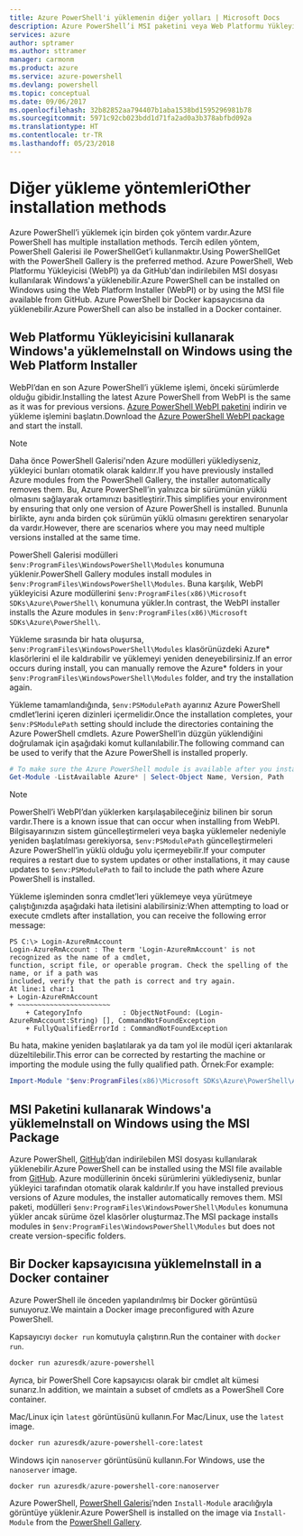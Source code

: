 ```yaml
---
title: Azure PowerShell'i yüklemenin diğer yolları | Microsoft Docs
description: Azure PowerShell’i MSI paketini veya Web Platformu Yükleyicisi’ni kullanarak yükleme.
services: azure
author: sptramer
ms.author: sttramer
manager: carmonm
ms.product: azure
ms.service: azure-powershell
ms.devlang: powershell
ms.topic: conceptual
ms.date: 09/06/2017
ms.openlocfilehash: 32b82852aa794407b1aba1538bd1595296981b78
ms.sourcegitcommit: 5971c92cb023bdd1d71fa2ad0a3b378abfbd092a
ms.translationtype: HT
ms.contentlocale: tr-TR
ms.lasthandoff: 05/23/2018
---
```

# <a name="other-installation-methods"></a><span data-ttu-id="22c14-103">Diğer yükleme yöntemleri</span><span class="sxs-lookup"><span data-stu-id="22c14-103">Other installation methods</span></span>

<span data-ttu-id="22c14-104">Azure PowerShell’i yüklemek için birden çok yöntem vardır.</span><span class="sxs-lookup"><span data-stu-id="22c14-104">Azure PowerShell has multiple installation methods.</span></span> <span data-ttu-id="22c14-105">Tercih edilen yöntem, PowerShell Galerisi ile PowerShellGet’i kullanmaktır.</span><span class="sxs-lookup"><span data-stu-id="22c14-105">Using PowerShellGet with the PowerShell Gallery is the preferred method.</span></span> <span data-ttu-id="22c14-106">Azure PowerShell, Web Platformu Yükleyicisi (WebPI) ya da GitHub'dan indirilebilen MSI dosyası kullanılarak Windows'a yüklenebilir.</span><span class="sxs-lookup"><span data-stu-id="22c14-106">Azure PowerShell can be installed on Windows using the Web Platform Installer (WebPI) or by using the MSI file available from GitHub.</span></span> <span data-ttu-id="22c14-107">Azure PowerShell bir Docker kapsayıcısına da yüklenebilir.</span><span class="sxs-lookup"><span data-stu-id="22c14-107">Azure PowerShell can also be installed in a Docker container.</span></span>

## <a name="install-on-windows-using-the-web-platform-installer"></a><span data-ttu-id="22c14-108">Web Platformu Yükleyicisini kullanarak Windows'a yükleme</span><span class="sxs-lookup"><span data-stu-id="22c14-108">Install on Windows using the Web Platform Installer</span></span>

<span data-ttu-id="22c14-109">WebPI’dan en son Azure PowerShell’i yükleme işlemi, önceki sürümlerde olduğu gibidir.</span><span class="sxs-lookup"><span data-stu-id="22c14-109">Installing the latest Azure PowerShell from WebPI is the same as it was for previous versions.</span></span>
<span data-ttu-id="22c14-110">[Azure PowerShell WebPI paketini](http://aka.ms/webpi-azps) indirin ve yükleme işlemini başlatın.</span><span class="sxs-lookup"><span data-stu-id="22c14-110">Download the [Azure PowerShell WebPI package](http://aka.ms/webpi-azps) and start the install.</span></span>

> [!NOTE]
> <span data-ttu-id="22c14-111">Daha önce PowerShell Galerisi'nden Azure modülleri yüklediyseniz, yükleyici bunları otomatik olarak kaldırır.</span><span class="sxs-lookup"><span data-stu-id="22c14-111">If you have previously installed Azure modules from the PowerShell Gallery, the installer automatically removes them.</span></span> <span data-ttu-id="22c14-112">Bu, Azure PowerShell’in yalnızca bir sürümünün yüklü olmasını sağlayarak ortamınızı basitleştirir.</span><span class="sxs-lookup"><span data-stu-id="22c14-112">This simplifies your environment by ensuring that only one version of Azure PowerShell is installed.</span></span> <span data-ttu-id="22c14-113">Bununla birlikte, aynı anda birden çok sürümün yüklü olmasını gerektiren senaryolar da vardır.</span><span class="sxs-lookup"><span data-stu-id="22c14-113">However, there are scenarios where you may need multiple versions installed at the same time.</span></span>
>
> <span data-ttu-id="22c14-114">PowerShell Galerisi modülleri `$env:ProgramFiles\WindowsPowerShell\Modules` konumuna yüklenir.</span><span class="sxs-lookup"><span data-stu-id="22c14-114">PowerShell Gallery modules install modules in `$env:ProgramFiles\WindowsPowerShell\Modules`.</span></span> <span data-ttu-id="22c14-115">Buna karşılık, WebPI yükleyicisi Azure modüllerini `$env:ProgramFiles(x86)\Microsoft SDKs\Azure\PowerShell\` konumuna yükler.</span><span class="sxs-lookup"><span data-stu-id="22c14-115">In contrast, the WebPI installer installs the Azure modules in `$env:ProgramFiles(x86)\Microsoft SDKs\Azure\PowerShell\`.</span></span>
>
> <span data-ttu-id="22c14-116">Yükleme sırasında bir hata oluşursa, `$env:ProgramFiles\WindowsPowerShell\Modules` klasörünüzdeki Azure\* klasörlerini el ile kaldırabilir ve yüklemeyi yeniden deneyebilirsiniz.</span><span class="sxs-lookup"><span data-stu-id="22c14-116">If an error occurs during install, you can manually remove the Azure\* folders in your `$env:ProgramFiles\WindowsPowerShell\Modules` folder, and try the installation again.</span></span>

<span data-ttu-id="22c14-117">Yükleme tamamlandığında, `$env:PSModulePath` ayarınız Azure PowerShell cmdlet’lerini içeren dizinleri içermelidir.</span><span class="sxs-lookup"><span data-stu-id="22c14-117">Once the installation completes, your `$env:PSModulePath` setting should include the directories containing the Azure PowerShell cmdlets.</span></span> <span data-ttu-id="22c14-118">Azure PowerShell’in düzgün yüklendiğini doğrulamak için aşağıdaki komut kullanılabilir.</span><span class="sxs-lookup"><span data-stu-id="22c14-118">The following command can be used to verify that the Azure PowerShell is installed properly.</span></span>

```powershell
# To make sure the Azure PowerShell module is available after you install
Get-Module -ListAvailable Azure* | Select-Object Name, Version, Path
```

> [!NOTE]
> <span data-ttu-id="22c14-119">PowerShell’i WebPI’dan yüklerken karşılaşabileceğiniz bilinen bir sorun vardır.</span><span class="sxs-lookup"><span data-stu-id="22c14-119">There is a known issue that can occur when installing from WebPI.</span></span> <span data-ttu-id="22c14-120">Bilgisayarınızın sistem güncelleştirmeleri veya başka yüklemeler nedeniyle yeniden başlatılması gerekiyorsa, `$env:PSModulePath` güncelleştirmeleri Azure PowerShell’in yüklü olduğu yolu içermeyebilir.</span><span class="sxs-lookup"><span data-stu-id="22c14-120">If your computer requires a restart due to system updates or other installations, it may cause updates to `$env:PSModulePath` to fail to include the path where Azure PowerShell is installed.</span></span>

<span data-ttu-id="22c14-121">Yükleme işleminden sonra cmdlet’leri yüklemeye veya yürütmeye çalıştığınızda aşağıdaki hata iletisini alabilirsiniz:</span><span class="sxs-lookup"><span data-stu-id="22c14-121">When attempting to load or execute cmdlets after installation, you can receive the following error message:</span></span>

```
PS C:\> Login-AzureRmAccount
Login-AzureRmAccount : The term 'Login-AzureRmAccount' is not recognized as the name of a cmdlet,
function, script file, or operable program. Check the spelling of the name, or if a path was
included, verify that the path is correct and try again.
At line:1 char:1
+ Login-AzureRmAccount
+ ~~~~~~~~~~~~~~~~~~~~~~~
    + CategoryInfo          : ObjectNotFound: (Login-AzureRmAccount:String) [], CommandNotFoundException
    + FullyQualifiedErrorId : CommandNotFoundException
```

<span data-ttu-id="22c14-122">Bu hata, makine yeniden başlatılarak ya da tam yol ile modül içeri aktarılarak düzeltilebilir.</span><span class="sxs-lookup"><span data-stu-id="22c14-122">This error can be corrected by restarting the machine or importing the module using the fully qualified path.</span></span> <span data-ttu-id="22c14-123">Örnek:</span><span class="sxs-lookup"><span data-stu-id="22c14-123">For example:</span></span>

```powershell
Import-Module "$env:ProgramFiles(x86)\Microsoft SDKs\Azure\PowerShell\AzureRM.psd1"
```

## <a name="install-on-windows-using-the-msi-package"></a><span data-ttu-id="22c14-124">MSI Paketini kullanarak Windows'a yükleme</span><span class="sxs-lookup"><span data-stu-id="22c14-124">Install on Windows using the MSI Package</span></span>

<span data-ttu-id="22c14-125">Azure PowerShell, [GitHub](https://github.com/Azure/azure-powershell/releases/latest)’dan indirilebilen MSI dosyası kullanılarak yüklenebilir.</span><span class="sxs-lookup"><span data-stu-id="22c14-125">Azure PowerShell can be installed using the MSI file available from [GitHub](https://github.com/Azure/azure-powershell/releases/latest).</span></span> <span data-ttu-id="22c14-126">Azure modüllerinin önceki sürümlerini yüklediyseniz, bunlar yükleyici tarafından otomatik olarak kaldırılır.</span><span class="sxs-lookup"><span data-stu-id="22c14-126">If you have installed previous versions of Azure modules, the installer automatically removes them.</span></span> <span data-ttu-id="22c14-127">MSI paketi, modülleri `$env:ProgramFiles\WindowsPowerShell\Modules` konumuna yükler ancak sürüme özel klasörler oluşturmaz.</span><span class="sxs-lookup"><span data-stu-id="22c14-127">The MSI package installs modules in `$env:ProgramFiles\WindowsPowerShell\Modules` but does not create version-specific folders.</span></span>

## <a name="install-in-a-docker-container"></a><span data-ttu-id="22c14-128">Bir Docker kapsayıcısına yükleme</span><span class="sxs-lookup"><span data-stu-id="22c14-128">Install in a Docker container</span></span>

<span data-ttu-id="22c14-129">Azure PowerShell ile önceden yapılandırılmış bir Docker görüntüsü sunuyoruz.</span><span class="sxs-lookup"><span data-stu-id="22c14-129">We maintain a Docker image preconfigured with Azure PowerShell.</span></span>

<span data-ttu-id="22c14-130">Kapsayıcıyı `docker run` komutuyla çalıştırın.</span><span class="sxs-lookup"><span data-stu-id="22c14-130">Run the container with `docker run`.</span></span>

```powershell
docker run azuresdk/azure-powershell
```

<span data-ttu-id="22c14-131">Ayrıca, bir PowerShell Core kapsayıcısı olarak bir cmdlet alt kümesi sunarız.</span><span class="sxs-lookup"><span data-stu-id="22c14-131">In addition, we maintain a subset of cmdlets as a PowerShell Core container.</span></span>

<span data-ttu-id="22c14-132">Mac/Linux için `latest` görüntüsünü kullanın.</span><span class="sxs-lookup"><span data-stu-id="22c14-132">For Mac/Linux, use the `latest` image.</span></span>

```bash
docker run azuresdk/azure-powershell-core:latest
```

<span data-ttu-id="22c14-133">Windows için `nanoserver` görüntüsünü kullanın.</span><span class="sxs-lookup"><span data-stu-id="22c14-133">For Windows, use the `nanoserver` image.</span></span>

```powershell
docker run azuresdk/azure-powershell-core:nanoserver
```

<span data-ttu-id="22c14-134">Azure PowerShell, [PowerShell Galerisi](https://www.powershellgallery.com/)’nden `Install-Module` aracılığıyla görüntüye yüklenir.</span><span class="sxs-lookup"><span data-stu-id="22c14-134">Azure PowerShell is installed on the image via `Install-Module` from the [PowerShell Gallery](https://www.powershellgallery.com/).</span></span>